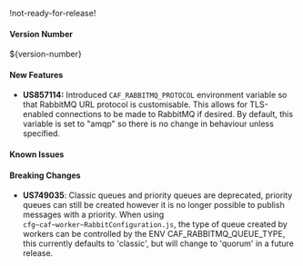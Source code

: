 !not-ready-for-release!

#### Version Number
${version-number}

#### New Features
- **US857114:** Introduced `CAF_RABBITMQ_PROTOCOL` environment variable so that RabbitMQ URL protocol is customisable.
        This allows for TLS-enabled connections to be made to RabbitMQ if desired.
        By default, this variable is set to "amqp" so there is no change in behaviour unless specified. 

#### Known Issues

#### Breaking Changes
- **US749035**: Classic queues and priority queues are deprecated, priority queues can still be created however it is no
  longer possible to publish messages with a priority.
  When using `cfg~caf~worker~RabbitConfiguration.js`, the type of queue created by workers can be controlled by the ENV
  CAF_RABBITMQ_QUEUE_TYPE, this currently defaults to 'classic', but will change to 'quorum' in a future release.
